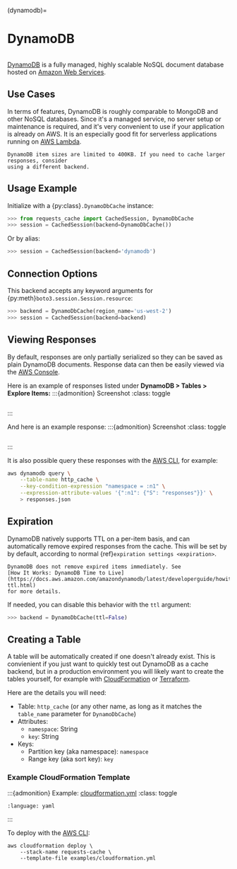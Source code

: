 (dynamodb)=
# DynamoDB
```{image} ../../_static/dynamodb.png
```

[DynamoDB](https://aws.amazon.com/dynamodb) is a fully managed, highly scalable NoSQL document
database hosted on [Amazon Web Services](https://aws.amazon.com).

## Use Cases
In terms of features, DynamoDB is roughly comparable to MongoDB and other NoSQL databases. Since
it's a managed service, no server setup or maintenance is required, and it's very convenient to use
if your application is already on AWS. It is an especially good fit for serverless applications
running on [AWS Lambda](https://aws.amazon.com/lambda).

```{warning}
DynamoDB item sizes are limited to 400KB. If you need to cache larger responses, consider
using a different backend.
```

## Usage Example
Initialize with a {py:class}`.DynamoDbCache` instance:
```python
>>> from requests_cache import CachedSession, DynamoDbCache
>>> session = CachedSession(backend=DynamoDbCache())
```

Or by alias:
```python
>>> session = CachedSession(backend='dynamodb')
```

## Connection Options
This backend accepts any keyword arguments for {py:meth}`boto3.session.Session.resource`:
```python
>>> backend = DynamoDbCache(region_name='us-west-2')
>>> session = CachedSession(backend=backend)
```

## Viewing Responses
By default, responses are only partially serialized so they can be saved as plain DynamoDB
documents. Response data can then be easily viewed via the
[AWS Console](https://aws.amazon.com/console/).

Here is an example of responses listed under **DynamoDB > Tables > Explore Items:**
:::{admonition} Screenshot
:class: toggle
```{image} ../../_static/dynamodb_items.png
```
:::

And here is an example response:
:::{admonition} Screenshot
:class: toggle
```{image} ../../_static/dynamodb_response.png
```
:::

It is also possible query these responses with the [AWS CLI](https://aws.amazon.com/cli), for example:
```bash
aws dynamodb query \
    --table-name http_cache \
    --key-condition-expression "namespace = :n1" \
    --expression-attribute-values '{":n1": {"S": "responses"}}' \
    > responses.json
```

## Expiration
DynamoDB natively supports TTL on a per-item basis, and can automatically remove expired responses from
the cache. This will be set by by default, according to normal {ref}`expiration settings <expiration>`.

```{warning}
DynamoDB does not remove expired items immediately. See
[How It Works: DynamoDB Time to Live](https://docs.aws.amazon.com/amazondynamodb/latest/developerguide/howitworks-ttl.html)
for more details.
```

If needed, you can disable this behavior with the `ttl` argument:
```python
>>> backend = DynamoDbCache(ttl=False)
```

## Creating a Table
A table will be automatically created if one doesn't already exist. This is convienient if you just
want to quickly test out DynamoDB as a cache backend, but in a production environment you will
likely want to create the tables yourself, for example with
[CloudFormation](https://aws.amazon.com/cloudformation/) or [Terraform](https://www.terraform.io/).

Here are the details you will need:

- Table: `http_cache` (or any other name, as long as it matches the `table_name` parameter for `DynamoDbCache`)
- Attributes:
  - `namespace`: String
  - `key`: String
- Keys:
  - Partition key (aka namespace): `namespace`
  - Range key (aka sort key): `key`

### Example CloudFormation Template
:::{admonition} Example: [cloudformation.yml](https://github.com/requests-cache/requests-cache/blob/main/examples/cloudformation.yml)
:class: toggle
```{literalinclude} ../../../examples/cloudformation.yml
:language: yaml
```
:::

To deploy with the [AWS CLI](https://aws.amazon.com/cli):
```
aws cloudformation deploy \
    --stack-name requests-cache \
    --template-file examples/cloudformation.yml
```
